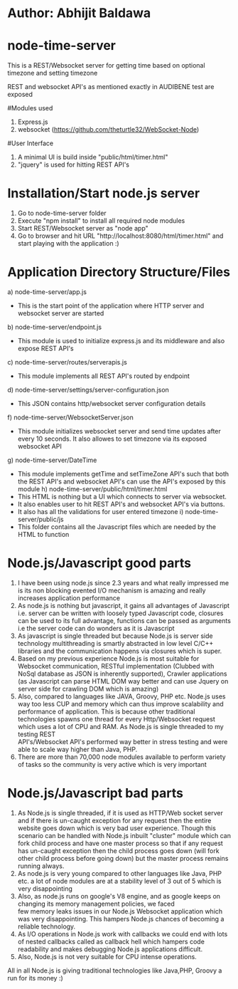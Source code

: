 # Author: Abhijit Baldawa

# node-time-server
This is a REST/Websocket server for getting time based on optional timezone and setting timezone

REST and websocket API's as mentioned exactly in AUDIBENE test are exposed


#Modules used
1. Express.js
2. websocket (https://github.com/theturtle32/WebSocket-Node)

#User Interface
1. A minimal UI is build inside "public/html/timer.html"
2. "jquery" is used for hitting REST API's

# Installation/Start node.js server
1. Go to node-time-server folder
2. Execute "npm install" to install all required node modules
3. Start REST/Websocket server as "node app"
4. Go to browser and hit URL "http://localhost:8080/html/timer.html" and start playing with the application :)


# Application Directory Structure/Files 
a) node-time-server/app.js
   - This is the start point of the application where HTTP server and websocket server are started
   
b) node-time-server/endpoint.js
   - This module is used to initialize express.js and its middleware and also 
     expose REST API's 
     
c) node-time-server/routes/serverapis.js
   - This module implements all REST API's routed by endpoint
   
d) node-time-server/settings/server-configuration.json
   - This JSON contains http/websocket server configuration details
   
f) node-time-server/WebsocketServer.json
   - This module initializes websocket server and send time updates after every 10 seconds. It also allowes to set 
     timezone via its exposed websocket API
   
g) node-time-server/DateTime
   - This module implements getTime and setTimeZone API's such that both the REST API's and websocket API's
     can use the API's exposed by this module
h) node-time-server/public/html/timer.html
   - This HTML is nothing but a UI which connects to server via websocket.
   - It also enables user to hit REST API's and websocket API's via buttons.
   - It also has all the validations for user entered timezone 
i) node-time-server/public/js  
   - This folder contains all the Javascript files which are needed by the HTML to function

# Node.js/Javascript good parts
  1. I have been using node.js since 2.3 years and what really impressed me is its non blocking evented I/O mechanism is
     amazing and really increases application performance 
  2. As node.js is nothing but javascript, it gains all advantages of Javascript i.e. server can be written with loosely 
     typed Javascript code, closures can be used to its full advantage, functions can be passed as arguments i.e the 
     server code can do wonders as it is Javascript
  3. As javascript is single threaded but because Node.js is server side technology multithreading is smartly abstracted 
     in low level C/C++ libraries and the communication happens via closures which is super.
  4. Based on my previous experience Node.js is most suitable for Websocket communication, RESTful implementation 
     (Clubbed with NoSql database as JSON is inherently supported), Crawler applications (as Javascript can parse HTML 
     DOM way better and can use Jquery on server side for crawling DOM which is amazing)
  5. Also, compared to languages like JAVA, Groovy, PHP etc. Node.js uses way too less CUP and memory which can thus improve 
     scalability and performance of application. This is because other traditional technologies spawns one thread for 
     every Http/Websocket request which uses a lot of CPU and RAM. As Node.js is single threaded to my testing REST 	   
     API's/Websocket API's performed way better in stress testing and were able to scale way higher than Java, PHP.
  6. There are more than 70,000 node modules available to perform variety of tasks so the community is very active which is 
     very important
     
# Node.js/Javascript bad parts
  1. As Node.js is single threaded, if it is used as HTTP/Web socket server and if there is un-caught exception for any 
     request then the entire website goes down which is very bad user experience. Though this scenario can be handled 
     with Node.js inbuilt "cluster" module which can fork child process and have one master process so that if any request 
     has un-caught exception then the child process goes down (will fork other child process before going down) but the 
     master process remains running always. 
  2. As node.js is very young compared to other languages like Java, PHP etc. a lot of node modules are at a stability 
     level of 3 out of 5 which is very disappointing
  3. Also, as node.js runs on google's V8 engine, and as google keeps on changing its memory management policies, we faced  
     few memory leaks issues in our Node.js Websocket application which was very disappointing. This hampers Node.js 
     chances of becoming a reliable technology.
  4. As I/O operations in Node.js work with callbacks we could end with lots of nested callbacks called as callback hell 
     which hampers code readability and makes debugging Node.js applications difficult.
  5. Also, Node.js is not very suitable for CPU intense operations.
  
  All in all Node.js is giving traditional technologies like Java,PHP, Groovy a run for its money :)
